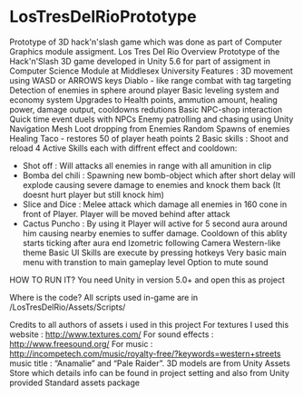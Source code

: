 # LosTresDelRioPrototype
Prototype of 3D hack'n'slash game which was done as part of Computer Graphics module assigment.
Los Tres Del Rio
Overview
Prototype of the Hack'n'Slash 3D game developed in Unity 5.6 for part of assigment in Computer Science Module at Middlesex University
Features :
3D movement using WASD or ARROWS keys
Diablo - like range combat with tag targeting
Detection of enemies in sphere around player
Basic leveling system and economy system
Upgrades to Health points, ammution amount, healing power, damage output, cooldowns redutions
Basic NPC-shop interaction
Quick time event duels with NPCs
Enemy patrolling and chasing using Unity Navigation Mesh
Loot dropping from Enemies
Random Spawns of enemies
Healing Taco - restores 50 of player heath points
2 Basic skills : Shoot and reload
4 Active Skills each with diffrent effect and cooldown:
   - Shot off :  Will attacks all enemies in range with all amunition in clip
   - Bomba del chili : Spawning new bomb-object which after short delay will explode causing severe damage to enemies and knock them back (It doesnt hurt player but still knock him)
   - Slice and Dice : Melee attack which damage all enemies in 160 cone in front of Player. Player will be moved behind after attack
   - Cactus Puncho : By using it Player will active for 5 second aura around him causing nearby enemies to suffer damage. Cooldown of this ablity starts ticking after aura end
Izometric following Camera
Western-like theme
Basic UI
Skills are execute by pressing hotkeys
Very basic main menu with transtion to main gameplay level
Option to mute sound

HOW TO RUN IT?
You need Unity in version 5.0+ and open this as project

Where is the code?
All scripts used in-game are in 
/LosTresDelRio/Assets/Scripts/ 



Credits to all authors of assets i used in this project
For textures I used this website : http://www.textures.com/
For sound effects : http://www.freesound.org/
For music : http://incompetech.com/music/royalty-free/?keywords=western+streets  music title : “Anamalie” and “Pale Raider”.
3D models are from Unity Assets Store which details info can be found in project setting  and also from Unity provided Standard assets package
